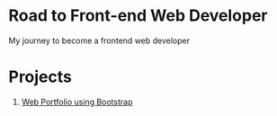 # Road to Front-end Web Developer

My journey to become a frontend web developer

# Projects

1. [Web Portfolio using Bootstrap](https://wahidrizka.github.io/road-to-frontend/Bootstrap/portfolio-bootstrap5?target=_blank)
